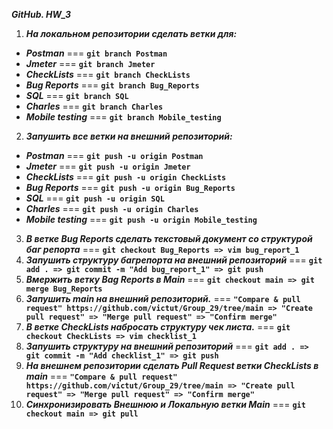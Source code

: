 ***GitHub. HW_3***

1. ***На локальном репозитории сделать ветки для:***
- ***Postman*** === **``git branch Postman``**
- ***Jmeter*** === **``git branch Jmeter``**
- ***CheckLists*** === **``git branch CheckLists``**
- ***Bug Reports*** === **``git branch Bug_Reports``**
- ***SQL*** === **``git branch SQL``**
- ***Charles*** === **``git branch Charles``**
- ***Mobile testing*** === **``git branch Mobile_testing``**

2. ***Запушить все ветки на внешний репозиторий:***
- ***Postman*** === **``git push -u origin Postman``**
- ***Jmeter*** === **``git push -u origin Jmeter``**
- ***CheckLists*** === **``git push -u origin CheckLists``**
- ***Bug Reports*** === **``git push -u origin Bug_Reports``**
- ***SQL*** === **``git push -u origin SQL``**
- ***Charles*** === **``git push -u origin Charles``**
- ***Mobile testing*** === **``git push -u origin Mobile_testing``**

3. ***В ветке Bug Reports сделать текстовый документ со структурой баг репорта*** === **``git checkout Bug_Reports => vim bug_report_1``**
4. ***Запушить структуру багрепорта на внешний репозиторий*** === **``git add . => git commit -m "Add bug_report_1" => git push``**
5. ***Вмержить ветку Bag Reports в Main*** === **``git checkout main => git merge Bug_Reports``**
6. ***Запушить main на внешний репозиторий.*** === **``"Compare & pull request" https://github.com/victut/Group_29/tree/main => "Create pull request" => "Merge pull request" => "Confirm merge"``**
7. ***В ветке CheckLists набросать структуру чек листа.*** === **``git checkout CheckLists => vim checklist_1``**
8. ***Запушить структуру на внешний репозиторий*** === **``git add . => git commit -m "Add checklist_1" => git push``**
9. ***На внешнем репозитории сделать Pull Request ветки CheckLists в main*** === **``"Compare & pull request" https://github.com/victut/Group_29/tree/main => "Create pull request" => "Merge pull request" => "Confirm merge"``**
10. ***Синхронизировать Внешнюю и Локальную ветки Main*** === **``git checkout main => git pull``**
